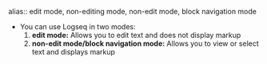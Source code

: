 alias:: edit mode, non-editing mode, non-edit mode, block navigation mode

- You can use Logseq in two modes:
  1. **edit mode:** Allows you to edit text and does not display markup
  1. **non-edit mode/block navigation mode:** Allows you to view or select text and displays markup